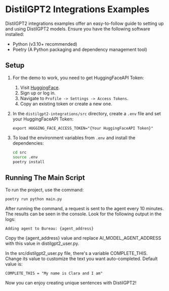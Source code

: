 # DistilGPT2 Integrations Examples

DistilGPT2 integrations examples offer an easy-to-follow guide to setting up and using DistilGPT2 models. Ensure you have the following software installed:

- Python (v3.10+ recommended)
- Poetry (A Python packaging and dependency management tool)

## Setup

1. For the demo to work, you need to get HuggingFaceAPI Token:

    1. Visit [HuggingFace](https://huggingface.co/).
    2. Sign up or log in.
    3. Navigate to `Profile -> Settings -> Access Tokens`.
    4. Copy an existing token or create a new one.

2. In the `distilgpt2-integrations/src` directory, create a `.env` file and set your HuggingFaceAPI Token:

    ```
    export HUGGING_FACE_ACCESS_TOKEN="{Your HuggingFaceAPI Token}"
    ```

3. To load the environment variables from `.env` and install the dependencies:

    ```bash
    cd src
    source .env
    poetry install
    ```

## Running The Main Script

To run the project, use the command:

```
poetry run python main.py
```


After running the command, a request is sent to the agent every 10 minutes. The results can be seen in the console. Look for the following output in the logs:

```
Adding agent to Bureau: {agent_address}
```

Copy the {agent_address} value and replace AI_MODEL_AGENT_ADDRESS with this value in distilgpt2_user.py.

In the src/distilgpt2_user.py file, there's a variable COMPLETE_THIS. Change its value to customize the text you want auto-completed. Default value is:

```
COMPLETE_THIS = "My name is Clara and I am"
```

Now you can enjoy creating unique sentences with DistilGPT2!